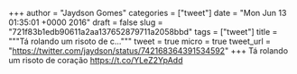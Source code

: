 
+++
author = "Jaydson Gomes"
categories = ["tweet"]
date = "Mon Jun 13 01:35:01 +0000 2016"
draft = false
slug = "721f83b1edb90611a2aa137652879711a2058bbd"
tags = ["tweet"]
title = """Tá rolando um risoto de c..."""
tweet = true
micro = true
tweet_url = "https://twitter.com/jaydson/status/742168364391534592"
+++
Tá rolando um risoto de coração https://t.co/YLeZ2YpAdd
